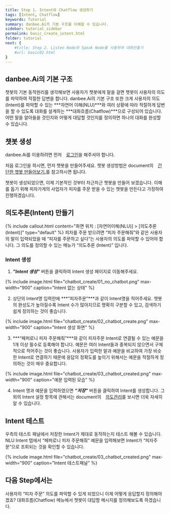 ```yaml
---
title: Step 1. Intent와 Chatflow 생성하기
tags: [Intent, Chatflow]
keywords: Tutorial
summary: danbee.Ai의 기본 구조를 이해할 수 있습니다.
sidebar: tutorial_sidebar
permalink: basic_create_intent.html
folder: tutorial
next: {
    #title: Step 2. Listen Node와 Speak Node를 사용하여 대화만들기
    #url: basic02.html
}
---
```


## danbee.Ai의 기본 구조

챗봇의 기본 동작원리를 생각해보면 사용자가 챗봇에게 말을 걸면 챗봇이 사용자의 의도를 파악하여 적절한 답변을 합니다. 
danbee.Ai의 기본 구조 또한 크게 사용자의 의도(Intent)를 파악할 수 있는 ***자연어 이해(NLU)***와 여러 상황에 따라 적절하게 답변을 할 수 있도록 대화를 설계하는 ***대화흐름(Chatflow)***으로 구성되어 있습니다. 
어떤 말을 알아들을 것인지와 어떻게 대답할 것인지를 정의하면 하나의 대화를 완성할 수 있습니다.

## 챗봇 생성
danbee.Ai를 이용하려면 먼저 <span style="color:#f69023;"><i class="fa fa-external-link-square" aria-hidden="true" style="margin: 0px 5px"></i>[로그인](/platform/#/danbeelogin)</span>을 해주셔야 합니다.

처음 로그인을 하시면, 먼저 챗봇을 만들어주세요.
챗봇 생성방법은 document의 <span style="color:#f69023;"><i class="fa fa-external-link-square" aria-hidden="true" style="margin: 0px 5px"></i>[간단한 챗봇 만들어보기.](/basic_create_chatbot.html)</span>를 참고하시면 됩니다.

챗봇이 생성되었으면, 이제 기본적인 것부터 차근차근 챗봇을 만들어 보겠습니다.
이해를 돕기 위해 피자가게의 사업자가 피자를 주문 받을 수 있는 챗봇을 만든다고 가정하여 진행하겠습니다.


## 의도추론(Intent) 만들기
{% include callout.html content="화면 위치 : [자연어이해(NLU)] > [의도추론(Intent)]" type="default" %}
피자를 주문 받으려면 “피자 주문해줘”와 같은 사용자의 말이 입력되었을 때 “피자를 주문하고 싶다”는 사용자의 의도를 파악할 수 있어야 합니다. 그 의도를 정의할 수 있는 메뉴가 “의도추론 (Intent)” 입니다.

### Intent 생성
1) ***”Intent 생성”*** 버튼을 클릭하여 Intent 생성 페이지로 이동해주세요.

{% include image.html file="chatbot_create/01_no_chatbot.png" max-width="900" caption="Intent 없는 상태" %}

2) 상단의 Intent명 입력란에 ***”피자주문”***과 같이 Intent명을 적어주세요. 챗봇의 완성도가 높아질수록 Intent 수가 많아지므로 명확히 구분할 수 있고, 검색하기 쉽게 정의하는 것이 좋습니다.

{% include image.html file="chatbot_create/02_chatbot_create.png" max-width="900" caption="Intent 생성 화면" %}

3) ***“페퍼로니 피자 주문해줘”***와 같이 피자주문 Intent로 연결될 수 있는 예문을 1개 이상 필수로 등록해야 합니다. 예문은 여러 Intent들과 중복되지 않으면서 구체적으로 적어주는 것이 좋습니다. 사용자가 입력한 말과 예문을 비교하여 가장 비슷한 Intent로 연결하기 때문에 응답의 정확도를 높이기 위해서는 예문을 적절하게 정의하는 것이 매우 중요합니다.

{% include image.html file="chatbot_create/03_chatbot_created.png" max-width="900" caption="예문 입력된 모습" %}

4) Intent 명과 예문을 입력하였으면 ***“저장”*** 버튼을 클릭하여 Intent를 생성합니다. 그 외의 Intent 설정 항목에 관해서는 document의 <span style="color:#f69023;"><i class="fa fa-external-link-square" aria-hidden="true" style="margin: 0px 5px"></i>[의도관리](/intent.html)</span>를 보시면 더욱 자세히 알 수 있습니다.


## Intent 테스트
우측의 테스트 패널에서 저장한 Intent가 제대로 동작하는지 테스트 해볼 수 있습니다.
NLU Intent 탭에서 “페퍼로니 피자 주문해줘” 예문을 입력해보면 Intent가 “피자주문”으로 조회되는 것을 확인할 수 있습니다.

{% include image.html file="chatbot_create/03_chatbot_created.png" max-width="900" caption="Intent 테스트패널" %}


## 다음 Step에서는
사용자의 “피자 주문” 의도를 파악할 수 있게 되었으니 이제 어떻게 응답할지 정의해야겠죠?
대화흐름(Chatflow) 메뉴에서 챗봇이 대답할 메시지를 정의해보도록 하겠습니다.

